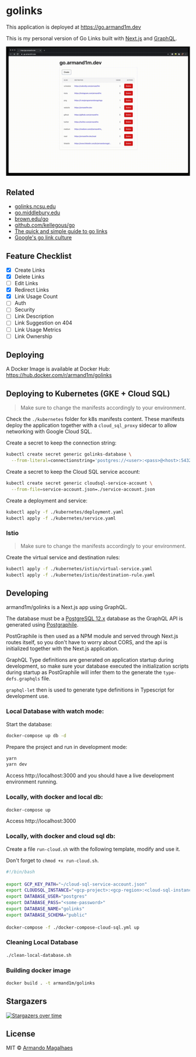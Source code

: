 # golinks

This application is deployed at https://go.armand1m.dev

This is my personal version of Go Links built with [Next.js](https://nextjs.org/) and [GraphQL](http://graphql.org/).

<div style="max-width: 700px">
  <img src="./.github/redirect.gif?raw=true">
</div>

## Related

 - [golinks.ncsu.edu](https://golinks.ncsu.edu/)
 - [go.middlebury.edu](http://go.middlebury.edu/)
 - [brown.edu/go](https://ithelp.brown.edu/kb/articles/create-a-go-link-shortened-brown-url)
 - [github.com/kellegous/go](https://github.com/kellegous/go)
 - [The quick and simple guide to go links](https://www.trot.to/go-links)
 - [Google's go link culture](https://yiou.me/blog/posts/google-go-link)

## Feature Checklist

- [x] Create Links
- [x] Delete Links
- [ ] Edit Links
- [x] Redirect Links
- [x] Link Usage Count
- [ ] Auth
- [ ] Security
- [ ] Link Description
- [ ] Link Suggestion on 404
- [ ] Link Usage Metrics
- [ ] Link Ownership

## Deploying

A Docker Image is available at Docker Hub: https://hub.docker.com/r/armand1m/golinks

## Deploying to Kubernetes (GKE + Cloud SQL)

> Make sure to change the manifests accordingly to your environment.

Check the `./kubernetes` folder for k8s manifests content.
These manifests deploy the application together with a `cloud_sql_proxy` sidecar to allow networking with Google Cloud SQL.

Create a secret to keep the connection string:

```sh
kubectl create secret generic golinks-database \
  --from-literal=connectionstring='postgres://<user>:<pass>@<host>:5432/golinks'
```

Create a secret to keep the Cloud SQL service account:

```sh
kubectl create secret generic cloudsql-service-account \
  --from-file=service-account.json=./service-account.json
```

Create a deployment and service:

```sh
kubectl apply -f ./kubernetes/deployment.yaml
kubectl apply -f ./kubernetes/service.yaml
```

### Istio

> Make sure to change the manifests accordingly to your environment.

Create the virtual service and destination rules:

```sh
kubectl apply -f ./kubernetes/istio/virtual-service.yaml
kubectl apply -f ./kubernetes/istio/destination-rule.yaml
```

## Developing

armand1m/golinks is a Next.js app using GraphQL.

The database must be a [PostgreSQL 12.x](http://postgresql.org/) database as the GraphQL API is generated using [Postgraphile](https://www.graphile.org/postgraphile/). 

PostGraphile is then used as a NPM module and served through Next.js routes itself, so you don't have to worry about CORS, and the api is initialized together with the Next.js application.

GraphQL Type definitions are generated on application startup during development, so make sure your database executed the initialization scripts during startup as PostGraphile will infer them to the generate the `type-defs.graphqls` file. 

`graphql-let` then is used to generate type definitions in Typescript for development use.

### Local Database with watch mode:

Start the database:

```sh
docker-compose up db -d
```

Prepare the project and run in development mode:

```sh
yarn
yarn dev
```

Access http://localhost:3000 and you should have a live
development environment running.

### Locally, with docker and local db:

```sh
docker-compose up
```

Access http://localhost:3000

### Locally, with docker and cloud sql db:

Create a file `run-cloud.sh` with the following template, modify and use it.

Don't forget to `chmod +x run-cloud.sh`.

```sh
#!/bin/bash

export GCP_KEY_PATH="~/cloud-sql-service-account.json"
export CLOUDSQL_INSTANCE="<gcp-project>:<gcp-region>:<cloud-sql-instance-name>=tcp:0.0.0.0:5432"
export DATABASE_USER="postgres"
export DATABASE_PASS="<some-password>"
export DATABASE_NAME="golinks"
export DATABASE_SCHEMA="public"

docker-compose -f ./docker-compose-cloud-sql.yml up
```

### Cleaning Local Database

```sh
./clean-local-database.sh
```

### Building docker image

```sh
docker build . -t armand1m/golinks
```

## Stargazers

[![Stargazers over time](https://starchart.cc/armand1m/golinks.svg)](https://starchart.cc/armand1m/golinks)

## License

MIT © [Armando Magalhaes](https://github.com/armand1m)
